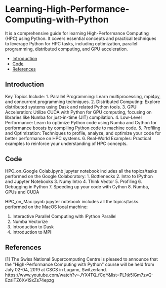 # Learning-High-Performance-Computing-with-Python
It is a comprehensive guide for learning High-Performance Computing (HPC) using Python. It covers essential concepts and practical techniques to leverage Python for HPC tasks, including optimization, parallel programming, distributed computing, and GPU acceleration.
* <a href="#Introduction">Introduction</a>
* <a href="#Code">Code</a>
* <a href="#References">References</a>
<h2 id="Introduction">Introduction</h2>
Key Topics Include:
1. Parallel Programming: Learn multiprocessing, mpi4py, and concurrent programming techniques.
2. Distributed Computing: Explore distributed systems using Dask and related Python tools.
3. GPU Acceleration: Utilize CUDA with Python for GPU computing, focusing on libraries like Numba for just-in-time (JIT) compilation.
4. Low-Level Performance: Learn to optimize Python code using Numba and Cython for performance boosts by compiling Python code to machine code.
5. Profiling and Optimization: Techniques to profile, analyze, and optimize your code for better performance on HPC systems.
6. Real-World Examples: Practical examples to reinforce your understanding of HPC concepts.
<h2 id="Code">Code</h2>
HPC_on_Google Colab.ipynb jupyter notebook includes all the topics/tasks performed on the Google Colaboratory:
1. Bottlenecks
2. Intro to IPython and Jupyter Notebooks
3. Numy Intro
4. Think Vector
5. Profiling
6. Debugging in Python
7. Speeding up your code with Cython
8. Numba, GPUs and CUDA

HPC_on_Mac.ipynb jupyter notebook includes all the topics/tasks performed on the MacOS local machine:
1. Interactive Parallel Computing with IPython Parallel
2. Numba Vectorize
3. Introduction to Dask
4. Introduction to MPI

<h2 id="References">References</h2>
[1] The Swiss National Supercomputing Centre is pleased to announce that the "High-Performance Computing with Python" course will be held from July 02-04, 2019 at CSCS in Lugano, Switzerland. https://www.youtube.com/watch?v=JYX4TQ_fCqY&list=PL1tk5lGm7zvQ-EzsiTZ6Xv1SxZs74epzg



